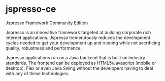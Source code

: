 # jspresso-ce
Jspresso Framework Community Edition



Jspresso is an innovative framework targeted at building corporate rich internet applications. Jspresso tremendously reduces the development cycles needed to get your development up and running while not sacrificing quality, robustness and performance.

Jspresso applications run on a Java backend that is built on industry standards. The frontend can be deployed as HTML5/Javascript (mobile or desktop), Flex or even Java Swing without the developers having to deal with any of these technologies.

